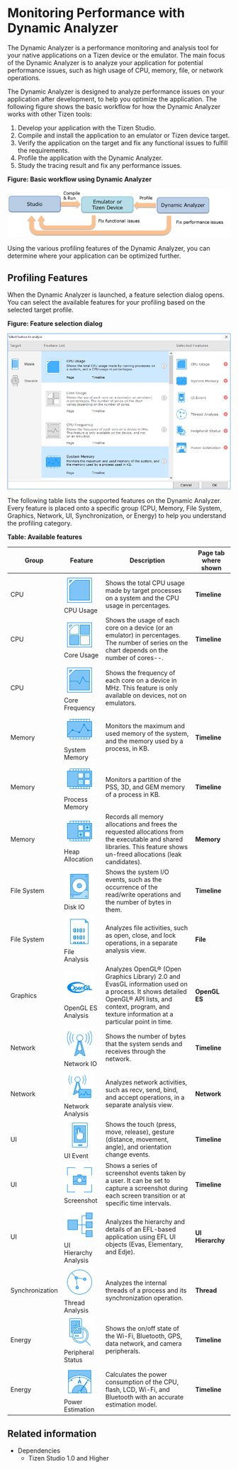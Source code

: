 # Monitoring Performance with Dynamic Analyzer

The Dynamic Analyzer is a performance monitoring and analysis tool for your native applications on a Tizen device or the emulator. The main focus of the Dynamic Analyzer is to analyze your application for potential performance issues, such as high usage of CPU, memory, file, or network operations.

The Dynamic Analyzer is designed to analyze performance issues on your application after development, to help you optimize the application. The following figure shows the basic workflow for how the Dynamic Analyzer works with other Tizen tools:

1. Develop your application with the Tizen Studio.
2. Compile and install the application to an emulator or Tizen device target.
3. Verify the application on the target and fix any functional issues to fulfill the requirements.
4. Profile the application with the Dynamic Analyzer.
5. Study the tracing result and fix any performance issues.

**Figure: Basic workflow using Dynamic Analyzer**

![Basic workflow using Dynamic Analyzer](./media/dynamic_analyzer_basic_workflow.png)

Using the various profiling features of the Dynamic Analyzer, you can determine where your application can be optimized further.

## Profiling Features

When the Dynamic Analyzer is launched, a feature selection dialog opens. You can select the available features for your profiling based on the selected target profile.

**Figure: Feature selection dialog**

![Feature selection dialog](./media/dynamic_analyzer_feature_selection.png)

The following table lists the supported features on the Dynamic Analyzer. Every feature is placed onto a specific group (CPU, Memory, File System, Graphics, Network, UI, Synchronization, or Energy) to help you understand the profiling category.

**Table: Available features**

| Group           | Feature                                  | Description                              | Page tab where shown |
|-----------------|------------------------------------------|------------------------------------------|----------------------|
| CPU             | ![CPU Usage](./media/dynamic_analyzer_cpu_usage.png) <br>CPU Usage | Shows the total CPU usage made by target processes on a system and the CPU usage in percentages. | **Timeline** |
| CPU             | ![Core Usage](./media/dynamic_analyzer_core_usage.png) <br>Core Usage | Shows the usage of each core on a device (or an emulator) in percentages. The number of series on the chart depends on the number of cores--. | **Timeline** |
| CPU             | ![Core Frequency](./media/dynamic_analyzer_core_frequency.png) <br>Core Frequency | Shows the frequency of each core on a device in MHz. This feature is only available on devices, not on emulators. |                      |
| Memory          | ![System Memory](./media/dynamic_analyzer_system_memory.png) <br>System Memory | Monitors the maximum and used memory of the system, and the memory used by a process, in KB. | **Timeline** |
| Memory          | ![Process Memory](./media/dynamic_analyzer_process_memory.png) <br>Process Memory | Monitors a partition of the PSS, 3D, and GEM memory of a process in KB. | **Timeline** |
| Memory          | ![Heap Allocation](./media/dynamic_analyzer_heap_allocation.png) <br>Heap Allocation | Records all memory allocations and frees the requested allocations from the executable and shared libraries. This feature shows un-freed allocations (leak candidates). | **Memory** |
| File System     | ![Disk IO](./media/dynamic_analyzer_disk_io.png) <br>Disk IO | Shows the system I/O events, such as the occurrence of the read/write operations and the number of bytes in them. | **Timeline** |
| File System     | ![File Analysis](./media/dynamic_analyzer_file_analysis.png) <br>File Analysis | Analyzes file activities, such as open, close, and lock operations, in a separate analysis view. | **File** |
| Graphics        | ![OpenGL ES Analysis](./media/dynamic_analyzer_opengl.png) <br>OpenGL ES Analysis | Analyzes OpenGL&reg; (Open Graphics Library) 2.0 and EvasGL information used on a process. It shows detailed OpenGL&reg; API lists, and context, program, and texture information at a particular point in time. | **OpenGL ES** |
| Network         | ![Network IO](./media/dynamic_analyzer_network_io.png) <br>Network IO | Shows the number of bytes that the system sends and receives through the network. | **Timeline** |
| Network         | ![Network Analysis](./media/dynamic_analyzer_network_analysis.png) <br>Network Analysis | Analyzes network activities, such as recv, send, bind, and accept operations, in a separate analysis view. | **Network** |
| UI              | ![UI Event](./media/dynamic_analyzer_UI_event.png) <br>UI Event | Shows the touch (press, move, release), gesture (distance, movement, angle), and orientation change events. | **Timeline** |
| UI              | ![Screenshot](./media/dynamic_analyzer_screenshot.png) <br>Screenshot | Shows a series of screenshot events taken by a user. It can be set to capture a screenshot during each screen transition or at specific time intervals. | **Timeline** |
| UI                | ![UI Hierarchy Analysis](./media/dynamic_analyzer_UI_hierarchy.png) <br>UI Hierarchy Analysis | Analyzes the hierarchy and details of an EFL-based application using EFL UI objects (Evas, Elementary, and Edje). | **UI Hierarchy** |
| Synchronization | ![Thread Analysis](./media/dynamic_analyzer_thread_analysis.png) <br>Thread Analysis | Analyzes the internal threads of a process and its synchronization operation. | **Thread** |
| Energy          | ![Peripheral Status](./media/dynamic_analyzer_peripheral_status.png) <br>Peripheral Status | Shows the on/off state of the Wi-Fi, Bluetooth, GPS, data network, and camera peripherals. | **Timeline** |
| Energy          | ![Power Estimation](./media/dynamic_analyzer_power_estimation.png) <br>Power Estimation | Calculates the power consumption of the CPU, flash, LCD, Wi-Fi, and Bluetooth with an accurate estimation model. | **Timeline** |

## Related information
* Dependencies
  - Tizen Studio 1.0 and Higher
